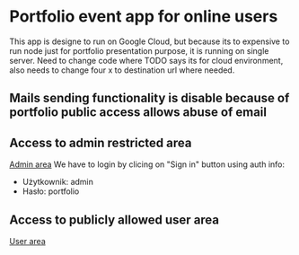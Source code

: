 # Portfolio event app for online users

This app is designe to run on Google Cloud, but because its to expensive to run node just for portfolio presentation purpose, it is running on single server.
Need to change code where TODO says its for cloud environment, also needs to change four x to destination url where needed.

## Mails sending functionality is disable because of portfolio public access allows abuse of email

## Access to admin restricted area
[Admin area](http://server332386.nazwa.pl:3003/protected/EditMovies)
We have to login by clicing on "Sign in" button using auth info:
- Użytkownik: admin
- Hasło: portfolio

## Access to publicly allowed user area
[User area](http://server332386.nazwa.pl:3003/protected/EditMovies)